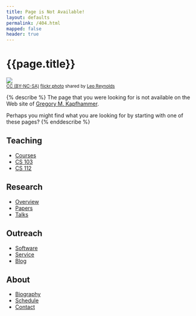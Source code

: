 ```yaml
---
title: Page is Not Available!
layout: defaults
permalink: /404.html
mapped: false
header: true
---
```


# {{page.title}}

<a title="Question Mark" href="http://flickr.com/photos/lwr/13421955434"><img class="img-responsive-tight" src="http://farm8.static.flickr.com/7097/13421955434_f039866d16_z.jpg" /></a><br /><small><a href="http://creativecommons.org/licenses/by-nc-sa/2.0/">CC (BY-NC-SA)</a> <a title="Question Mark" href="http://flickr.com/photos/lwr/13421955434">flickr photo</a> shared by <a href="http://flickr.com/people/lwr">Leo Reynolds</a></small>

{% describe %}
The page that you were looking for is not available on the Web site of [Gregory M. Kapfhammer]({{site.baseurl}}).

Perhaps you might find what you are looking for by starting with one of these pages?
{% enddescribe %}

<h2>Teaching</h2>
<ul>
<li><a class="major" href="/sites/gkapfham/teaching/">Courses</a></li>
<li><a class="major" href="/sites/gkapfham/teaching/cs103S2018">CS 103</a></li>
<li><a class="major" href="/sites/gkapfham/teaching/cs112S2018">CS 112</a></li>
</ul>

<h2>Research</h2>
<ul>
<li><a class="major" href="/sites/gkapfham/research/">Overview</a></li>
<li><a class="major" href="/sites/gkapfham/research/papers/">Papers</a></li>
<li><a class="major" href="/sites/gkapfham/research/presentations/">Talks</a></li>
</ul>

<h2>Outreach</h2>
<ul>
<li><a class="major" href="/sites/gkapfham/software/">Software</a></li>
<li><a class="major" href="/sites/gkapfham/service/">Service</a></li>
<li><a class="major" href="/sites/gkapfham/blog/">Blog</a></li>
</ul>

<h2>About</h2>
<ul>
<li><a class="major" href="/sites/gkapfham/biography/">Biography</a></li>
<li><a class="major" href="/sites/gkapfham/schedule/">Schedule</a></li>
<li><a class="major" href="/sites/gkapfham/contact/">Contact</a></li>
</ul>
